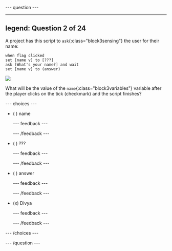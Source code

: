 --- question ---

---
legend: Question 2 of 24
---

A project has this script to `ask`{:class="block3sensing"} the user for their name:

```blocks3
when flag clicked
set [name v] to [???] 
ask [What's your name?] and wait 
set [name v] to (answer)
```

![](images/q1-chatbot.png)

What will be the value of the `name`{:class="block3variables"} variable after the player clicks on the tick (checkmark) and the script finishes?

--- choices ---

- ( )  name

  --- feedback ---

  --- /feedback ---

- ( ) ???
 
  --- feedback ---

  --- /feedback ---

- ( ) answer

  --- feedback ---

  --- /feedback ---

- (x) Divya

  --- feedback ---

  --- /feedback ---

--- /choices ---

--- /question ---
